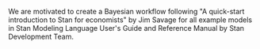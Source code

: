 We are motivated to create a Bayesian workflow following "A quick-start introduction to Stan for economists" by Jim Savage for all example models in Stan Modeling Language User's Guide and Reference Manual by Stan Development Team.